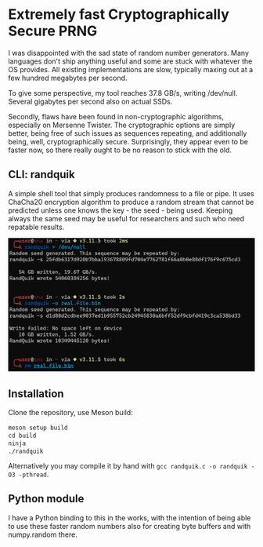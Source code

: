 # Extremely fast Cryptographically Secure PRNG

I was disappointed with the sad state of random number generators. Many languages don't ship anything useful and some are stuck with whatever the OS provides. All existing implementations are slow, typically maxing out at a few hundred megabytes per second.

To give some perspective, my tool reaches 37.8 GB/s, writing /dev/null. Several gigabytes per second also on actual SSDs.

Secondly, flaws have been found in non-cryptographic algorithms, especially on Mersenne Twister. The cryptographic options are simply better, being free of such issues as sequences repeating, and additionally being, well, cryptographically secure. Surprisingly, they appear even to be faster now, so there really ought to be no reason to stick with the old.

## CLI: randquik

A simple shell tool that simply produces randomness to a file or pipe. It uses ChaCha20 encryption algorithm to produce a random stream that cannot be predicted unless one knows the key - the seed - being used. Keeping always the same seed may be useful for researchers and such who need repatable results.

<img src="https://github.com/LeoVasanko/RandQuik/blob/main/docs/random.webp?raw=true" width="800" alt="Screenshot">

## Installation

Clone the repository, use Meson build:

```
meson setup build
cd build
ninja
./randquik
```

Alternatively you may compile it by hand with `gcc randquik.c -o randquik -O3 -pthread`.

## Python module

I have a Python binding to this in the works, with the intention of being able to use these faster random numbers also for creating byte buffers and with numpy.random there.
